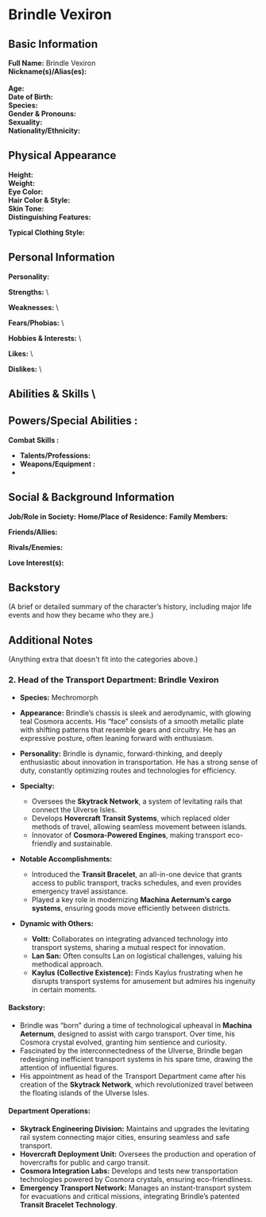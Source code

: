 # Brindle Vexiron

## **Basic Information**

**Full Name:**
Brindle Vexiron\
**Nickname(s)/Alias(es):** \
 \
**Age:** \
**Date of Birth:** \
**Species:** \
**Gender & Pronouns:** \
**Sexuality:** \
**Nationality/Ethnicity:**

## **Physical Appearance**

**Height:** \
**Weight:** \
**Eye Color:** \
**Hair Color & Style:** \
**Skin Tone:** \
**Distinguishing Features:**

**Typical Clothing Style:**

## **Personal Information**

**Personality:**

**Strengths:** \

**Weaknesses:** \

**Fears/Phobias:** \

**Hobbies & Interests:** \

**Likes:** \

**Dislikes:** \

## **Abilities & Skills** \

## **Powers/Special Abilities :**

**Combat Skills :**

- **Talents/Professions:**
- **Weapons/Equipment :**
-

## **Social & Background Information**

**Job/Role in Society:**
**Home/Place of Residence:**
**Family Members:**

**Friends/Allies:**

**Rivals/Enemies:**

**Love Interest(s):**

## **Backstory**

(A brief or detailed summary of the character’s history, including major life events and how they became who they are.)

## **Additional Notes**

(Anything extra that doesn't fit into the categories above.)

### **2. Head of the Transport Department: Brindle Vexiron**

- **Species:** Mechromorph
- **Appearance:** Brindle’s chassis is sleek and aerodynamic, with glowing teal Cosmora accents. His “face” consists of a smooth metallic plate with shifting patterns that resemble gears and circuitry. He has an expressive posture, often leaning forward with enthusiasm.
- **Personality:** Brindle is dynamic, forward-thinking, and deeply enthusiastic about innovation in transportation. He has a strong sense of duty, constantly optimizing routes and technologies for efficiency.
- **Specialty:**

  - Oversees the **Skytrack Network**, a system of levitating rails that connect the Ulverse Isles.
  - Develops **Hovercraft Transit Systems**, which replaced older methods of travel, allowing seamless movement between islands.
  - Innovator of **Cosmora-Powered Engines**, making transport eco-friendly and sustainable.

- **Notable Accomplishments:**

  - Introduced the **Transit Bracelet**, an all-in-one device that grants access to public transport, tracks schedules, and even provides emergency travel assistance.
  - Played a key role in modernizing **Machina Aeternum’s cargo systems**, ensuring goods move efficiently between districts.

- **Dynamic with Others:**
  - **Voltt:** Collaborates on integrating advanced technology into transport systems, sharing a mutual respect for innovation.
  - **Lan San:** Often consults Lan on logistical challenges, valuing his methodical approach.
  - **Kaylus (Collective Existence):** Finds Kaylus frustrating when he disrupts transport systems for amusement but admires his ingenuity in certain moments.

#### **Backstory:**

- Brindle was “born” during a time of technological upheaval in **Machina Aeternum**, designed to assist with cargo transport. Over time, his Cosmora crystal evolved, granting him sentience and curiosity.
- Fascinated by the interconnectedness of the Ulverse, Brindle began redesigning inefficient transport systems in his spare time, drawing the attention of influential figures.
- His appointment as head of the Transport Department came after his creation of the **Skytrack Network**, which revolutionized travel between the floating islands of the Ulverse Isles.

#### **Department Operations:**

- **Skytrack Engineering Division:** Maintains and upgrades the levitating rail system connecting major cities, ensuring seamless and safe transport.
- **Hovercraft Deployment Unit:** Oversees the production and operation of hovercrafts for public and cargo transit.
- **Cosmora Integration Labs:** Develops and tests new transportation technologies powered by Cosmora crystals, ensuring eco-friendliness.
- **Emergency Transport Network:** Manages an instant-transport system for evacuations and critical missions, integrating Brindle’s patented **Transit Bracelet Technology**.

